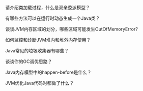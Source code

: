 请介绍类加载过程，什么是双亲委派模型？

有哪些方法可以在运行时动态生成一个Java类？

谈谈JVM内存区域的划分，哪些区域可能发生OutOfMemoryError?

如何监控和诊断JVM堆内和堆外内存使用？

Java常见的垃圾收集器有哪些？

谈谈你的GC调优思路？

Java内存模型中的happen-before是什么？

 JVM优化Java代码时都做了什么？